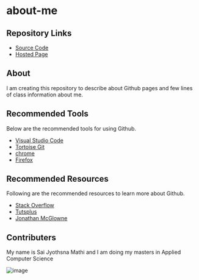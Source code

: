 
# about-me

## Repository Links
- [Source Code](https://github.com/jyothsna5268/about-me)
- [Hosted Page](https://jyothsna5268.github.io/about-me/)

## About
 I am creating this repository to describe about Github pages and few lines of class information about me.
 
## Recommended Tools
  Below are the recommended tools for using Github.
 - [Visual Studio Code](https://code.visualstudio.com/)
 - [Tortoise Git](https://tortoisegit.org/)
 - [chrome](https://www.google.com/chrome/)
 - [Firefox](https://www.mozilla.org/en-US/firefox/)
 
## Recommended Resources
 Following are the recommended resources to learn more about Github.
 - [Stack Overflow](https://stackoverflow.com/)
 - [Tutsplus](https://tutsplus.com/)
 - [Jonathan McGlowne](http://jmcglone.com/)
 
## Contributers

 My name is Sai Jyothsna Mathi and I am doing my masters in Applied Computer Science
 
 ![image](https://github.com/jyothsna5268/about-me/blob/master/mfp.JPG)
